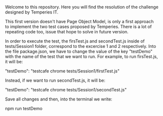 Welcome to this repository. Here you will find the resolution of the challenge designed by Temperies IT.

This first version doesn't have Page Object Model, is only a first approach to implement the two test cases proposed by Temperies. There is a lot of repeating code too, issue that
hope to solve in future version. 

In order to execute the test, the firsTest.js and secondTest.js inside of tests/Session1 folder, correspond to the excercise 1 and 2 respectively. Into the file package.json, we have to change the value of the key
"testDemo" with the name of the test that we want to run. For example, to run firsTest.js, it will be:

"testDemo": "testcafe chrome tests/Session1/firstTest.js"

Instead, if we want to run secondTest.js, it will be:

"testDemo": "testcafe chrome tests/Session1/secondTest.js"

Save all changes and then, into the terminal we write:

npm run testDemo


